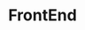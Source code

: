 ---
layout: fe
title: FrontEnd
description: 프론트엔드 관련글 🎨
keywords: fe
category: fe
nav-class: fe
exclude_from_nav: false
permalink: /fe/
---